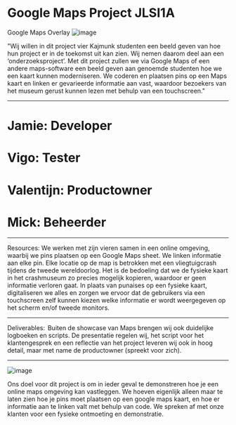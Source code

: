 # Google Maps Project JLSI1A
Google Maps Overlay
![image](https://github.com/Mariowonder01/google-maps-project/assets/153738529/60a98fa0-0820-4e2e-8c37-c91ad8338fbb)


"Wij willen in dit project vier Kajmunk studenten een beeld geven van hoe hun project er in de toekomst uit kan zien. Wij nemen daarom deel aan een ‘onderzoeksproject’. Met dit project zullen we via Google Maps of een andere maps-software een beeld geven aan genoemde studenten hoe we een kaart kunnen moderniseren. We coderen en plaatsen pins op een Maps kaart en linken er gevarieerde informatie aan vast, waardoor bezoekers van het museum gerust kunnen lezen met behulp van een touchscreen."

_______________________________________________________

# Jamie: Developer
# Vigo: Tester
# Valentijn: Productowner
# Mick: Beheerder

_______________________________________________________

Resources:
We werken met zijn vieren samen in een online omgeving, waarbij we pins plaatsen op een Google Maps sheet. We linken informatie aan elke pin. Elke locatie op de map is betrokken met een vliegtuigcrash tijdens de tweede wereldoorlog. Het is de bedoeling dat we de fysieke kaart in het crashmuseum zo precies mogelijk kopieren, waardoor er geen informatie verloren gaat. In plaats van punaises op een fysieke kaart, digitaliseren we alles en zorgen we ervoor dat de gebruikers via een touchscreen zelf kunnen kiezen welke informatie er wordt weergegeven op het scherm en/of tweede monitors. 
_______________________________________________________
Deliverables:  
Buiten de showcase van Maps brengen wij ook duidelijke logboeken en scripts. De presentatie regelen wij, het script voor het klantengesprek en een reflectie van het project leveren wij ook in hoog detail, maar met name de productowner (spreekt voor zich).
_______________________________________________________
![image](https://github.com/Mariowonder01/google-maps-project/assets/153738529/d1dd2bda-0ec4-4569-bf23-d1be562aba77)

Ons doel voor dit project is om in ieder geval te demonstreren hoe je een online maps omgeving kan vastleggen. We hoeven eigenlijk alleen maar te laten zien hoe je pins moet plaatsen op een google maps kaart, en hoe er informatie aan te linken valt met behulp van code. We spreken af met onze klanten voor een fysieke ontmoeting en demonstratie.
